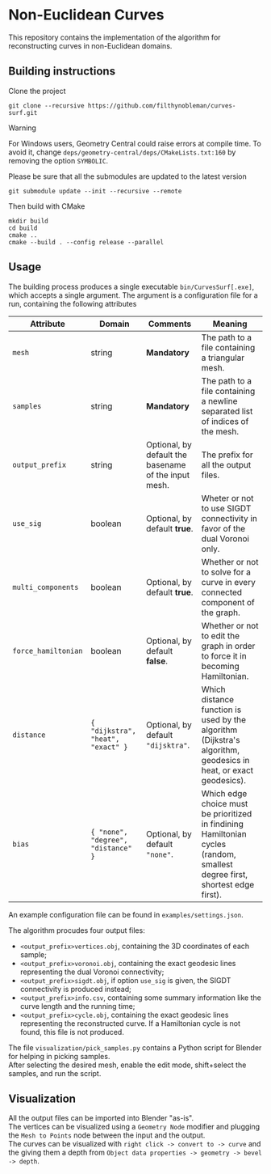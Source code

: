 # Non-Euclidean Curves
This repository contains the implementation of the algorithm for reconstructing curves in non-Euclidean domains.


## Building instructions
Clone the project 
```
git clone --recursive https://github.com/filthynobleman/curves-surf.git
```

> [!WARNING]
> For Windows users, Geometry Central could raise errors at compile time. To avoid it, change
> `deps/geometry-central/deps/CMakeLists.txt:160` by removing the option `SYMBOLIC`.

Please be sure that all the submodules are updated to the latest version
```
git submodule update --init --recursive --remote
```

Then build with CMake
```
mkdir build
cd build
cmake ..
cmake --build . --config release --parallel
```

## Usage
The building process produces a single executable `bin/CurvesSurf[.exe]`, which accepts a
single argument. The argument is a configuration file for a run, containing the following
attributes  

| Attribute | Domain | Comments | Meaning |
| --------- | ------ | -------- | ------- |
| `mesh` | string | **Mandatory** | The path to a file containing a triangular mesh. |
| `samples` | string | **Mandatory** | The path to a file containing a newline separated list of indices of the mesh. |
| `output_prefix` | string | Optional, by default the basename of the input mesh. | The prefix for all the output files. |
| `use_sig` | boolean | Optional, by default **true**. | Wheter or not to use SIGDT connectivity in favor of the dual Voronoi only. |
| `multi_components` | boolean | Optional, by default **true**. | Whether or not to solve for a curve in every connected component of the graph. |
| `force_hamiltonian` | boolean | Optional, by default **false**. | Whether or not to edit the graph in order to force it in becoming Hamiltonian. |
| `distance` | `{ "dijkstra", "heat", "exact" }` | Optional, by default `"dijsktra"`. | Which distance function is used by the algorithm (Dijkstra's algorithm, geodesics in heat, or exact geodesics). |
| `bias` | `{ "none", "degree", "distance" }` | Optional, by default `"none"`. | Which edge choice must be prioritized in findining Hamiltonian cycles (random, smallest degree first, shortest edge first). |

An example configuration file can be found in `examples/settings.json`.  

The algorithm procudes four output files:
 - `<output_prefix>vertices.obj`, containing the 3D coordinates of each sample;
 - `<output_prefix>voronoi.obj`, containing the exact geodesic lines representing the dual Voronoi connectivity;
  - `<output_prefix>sigdt.obj`, if option `use_sig` is given, the SIGDT connectivity is produced instead;
 - `<output_prefix>info.csv`, containing some summary information like the curve length and the running time;
 - `<output_prefix>cycle.obj`, containing the exact geodesic lines representing the reconstructed curve. If a Hamiltonian cycle is not found, this file is not produced.

The file `visualization/pick_samples.py` contains a Python script for Blender for helping in picking samples.  
After selecting the desired mesh, enable the edit mode, shift+select the samples, and run the script.


## Visualization
All the output files can be imported into Blender "as-is".  
The vertices can be visualized using a `Geometry Node` modifier and plugging the `Mesh to Points` node between the input and the output.  
The curves can be visualized with `right click -> convert to -> curve` and the giving them a depth from `Object data properties -> geometry -> bevel -> depth`.